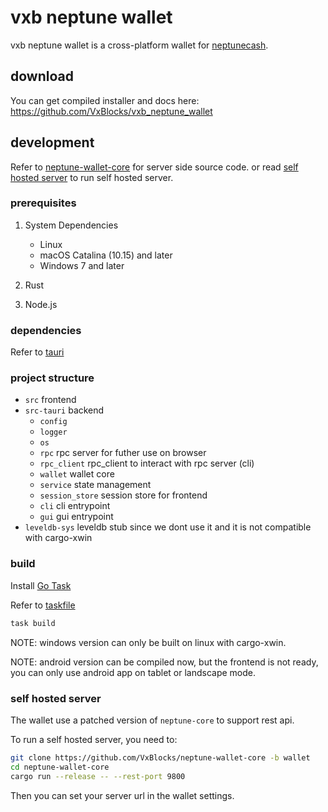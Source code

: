 # vxb neptune wallet

vxb neptune wallet is a cross-platform wallet for [neptunecash](https://github.com/Neptune-Crypto/neptune-core).

## download

You can get compiled installer and docs here: <https://github.com/VxBlocks/vxb_neptune_wallet>

## development

Refer to [neptune-wallet-core](https://github.com/VxBlocks/neptune-wallet-core) for server side source code. or read [self hosted server](#self-hosted-server) to run self hosted server.

### prerequisites

1. System Dependencies
    - Linux
    - macOS Catalina (10.15) and later
    - Windows 7 and later
2. Rust

3. Node.js

### dependencies

Refer to [tauri](https://tauri.app/start/prerequisites)

### project structure

- `src` frontend
- `src-tauri` backend
  - `config`
  - `logger`
  - `os`
  - `rpc` rpc server for futher use on browser
  - `rpc_client` rpc_client to interact with rpc server (cli)
  - `wallet` wallet core
  - `service` state management
  - `session_store` session store for frontend
  - `cli` cli entrypoint
  - `gui` gui entrypoint
- `leveldb-sys` leveldb stub since we dont use it and it is not compatible with cargo-xwin

### build

Install [Go Task](https://taskfile.dev/)

Refer to [taskfile](./taskfile.yml)

```bash
task build
```

NOTE: windows version can only be built on linux with cargo-xwin.

NOTE: android version can be compiled now, but the frontend is not ready, you can only use android app on tablet or landscape mode.

### self hosted server

The wallet use a patched version of `neptune-core` to support rest api.

To run a self hosted server, you need to:

```bash
git clone https://github.com/VxBlocks/neptune-wallet-core -b wallet
cd neptune-wallet-core
cargo run --release -- --rest-port 9800
```

Then you can set your server url in the wallet settings.
